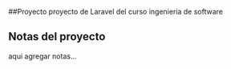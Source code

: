 ##Proyecto
proyecto de Laravel del curso ingenieria de software
## Notas del proyecto
aqui agregar notas...

